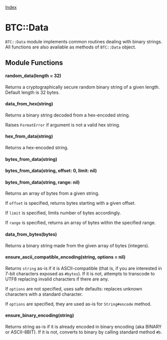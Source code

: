 [Index](index.md)

BTC::Data
=========

`BTC::Data` module implements common routines dealing with binary strings.
All functions are also available as methods of `BTC::Data` object.

Module Functions
----------------

#### random_data(length = 32)

Returns a cryptographically secure random binary string of a given length. Default length is 32 bytes.

#### data\_from\_hex(string)

Returns a binary string decoded from a hex-encoded string.

Raises `FormatError` if argument is not a valid hex string.

#### hex\_from\_data(string)

Returns a hex-encoded string.

#### bytes\_from\_data(string)
#### bytes\_from\_data(string, offset: 0, limit: nil)
#### bytes\_from\_data(string, range: nil)

Returns an array of bytes from a given string.

If `offset` is specified, returns bytes starting with a given offset.

If `limit` is specified, limits number of bytes accordingly.

If `range` is specified, returns an array of bytes within the specified range.

#### data\_from\_bytes(bytes)

Returns a binary string made from the given array of bytes (integers).

#### ensure\_ascii\_compatible\_encoding(string, options = nil)

Returns `string` as-is if it is ASCII-compatible (that is, if you are interested in 7-bit characters exposed as `#bytes`).
If it is not, attempts to transcode to UTF8 replacing invalid characters if there are any.

If `options` are not specified, uses safe defaults: replaces unknown characters with a standard character.

If `options` are specified, they are used as-is for `String#encode` method.

#### ensure\_binary\_encoding(string)

Returns string as-is if it is already encoded in binary encoding (aka BINARY or ASCII-8BIT).
If it is not, converts to binary by calling standard method `#b`.
